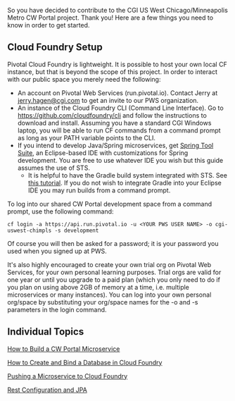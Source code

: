 So you have decided to contribute to the CGI US West Chicago/Minneapolis Metro CW Portal project.  Thank you!  Here are a few things you need to know in order to get started.

## Cloud Foundry Setup

Pivotal Cloud Foundry is lightweight.  It is possible to host your own local CF instance, but that is beyond the scope of this project.  In order to interact with our public space you merely need the following:

* An account on Pivotal Web Services (run.pivotal.io).  Contact Jerry at jerry.hagen@cgi.com to get an invite to our PWS organization.
* An instance of the Cloud Foundry CLI (Command Line Interface).  Go to https://github.com/cloudfoundry/cli and follow the instructions to download and install.  Assuming you have a standard CGI Windows laptop, you will be able to run CF commands from a command prompt as long as your PATH variable points to the CLI.
* If you intend to develop Java/Spring microservices, get [Spring Tool Suite](https://spring.io/tools/sts), an Eclipse-based IDE with customizations for Spring development.  You are free to use whatever IDE you wish but this guide assumes the use of STS.
  - It is helpful to have the Gradle build system integrated with STS.  See [this tutorial](http://www.vogella.com/tutorials/EclipseGradle/article.html).  If you do not wish to integrate Gradle into your Eclipse IDE you may run builds from a command prompt.

To log into our shared CW Portal development space from a command prompt, use the following command:  

`cf login -a https://api.run.pivotal.io -u <YOUR PWS USER NAME> -o cgi-uswest-chimpls -s development`
  
Of course you will then be asked for a password; it is your password you used when you signed up at PWS.

It's also highly encouraged to create your own trial org on Pivotal Web Services, for your own personal learning purposes.  Trial orgs are valid for one year or until you upgrade to a paid plan (which you only need to do if you plan on using above 2GB of memory at a time, i.e. multiple microservices or many instances).  You can log into your own personal org/space by substituting your org/space names for the -o and -s parameters in the login command.

## Individual Topics

[How to Build a CW Portal Microservice](./how-to-build-a-microservice.md)

[How to Create and Bind a Database in Cloud Foundry](./database-binding.md)

[Pushing a Microservice to Cloud Foundry](./pushing-a-microservice.md)

[Rest Configuration and JPA](./rest-configuration-and-jpa.md)